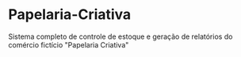 # Papelaria-Criativa
Sistema completo de controle de estoque e geração de relatórios do comércio fictício "Papelaria Criativa"
